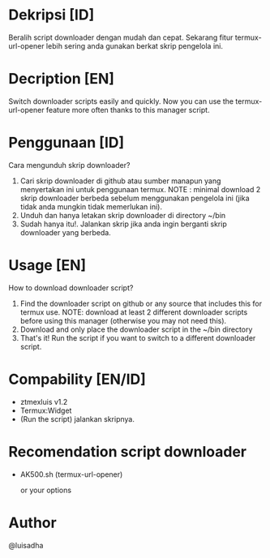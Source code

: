 # Dekripsi [ID]
Beralih script downloader dengan mudah dan cepat. Sekarang fitur termux-url-opener lebih sering anda gunakan berkat skrip pengelola ini.

# Decription [EN]
Switch downloader scripts easily and quickly. Now you can use the termux-url-opener feature more often thanks to this manager script.

# Penggunaan [ID]
Cara mengunduh skrip downloader?
1. Cari skrip downloader di github atau sumber manapun yang menyertakan ini untuk penggunaan termux.
NOTE : minimal download 2 skrip downloader berbeda sebelum menggunakan pengelola ini (jika tidak anda mungkin tidak memerlukan ini).
2. Unduh dan hanya letakan skrip downloader di directory ~/bin
3. Sudah hanya itu!. Jalankan skrip jika anda ingin berganti skrip downloader yang berbeda.

# Usage [EN]
How to download downloader script?
1. Find the downloader script on github or any source that includes this for termux use.
NOTE: download at least 2 different downloader scripts before using this manager (otherwise you may not need this).
2. Download and only place the downloader script in the ~/bin directory
3. That's it! Run the script if you want to switch to a different downloader script.

# Compability [EN/ID]
- ztmexluis v1.2
- Termux:Widget
- (Run the script) jalankan skripnya.

# Recomendation script downloader
* AK500.sh (termux-url-opener)

  or your options
  
# Author
@luisadha

